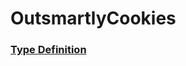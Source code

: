 # OutsmartlyCookies

### [Type Definition](../../packages/core/src/public/OutsmartlyCookies.ts#:~:text=class%20OutsmartlyCookies)
